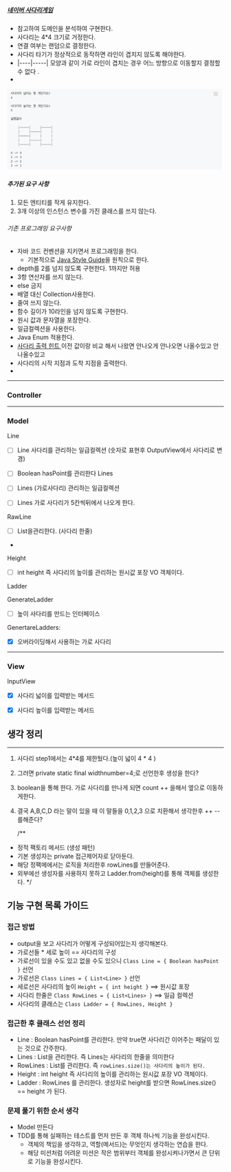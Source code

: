 ##### [네이버 사다리게임 ](https://search.naver.com/search.naver?where=nexearch&query=%EB%84%A4%EC%9D%B4%EB%B2%84+%EC%82%AC%EB%8B%A4%EB%A6%AC&ie=utf8&sm=tab_she&qdt=0)

- 참고하여 도메인을 분석하여 구현한다.
- 사다리는 4*4 크기로 거정한다.
- 연결 여부는 랜덤으로 결정한다.
- 사다리 타기가 정상적으로 동작하면 라인이 겹치지 않도록 해야한다.
- |----|-----| 모양과 같이 가로 라인이 겹치는 경우 어느 방향으로 이동할지 결정할 수 없다 .
-

![사다리이미지](./3.png)

##### 추가된 요구 사항

1. 모든 엔티티를 작게 유지한다.
2. 3개 이상의 인스턴스 변수를 가진 클래스를 쓰지 않는다.

###### 기존 프로그래밍 요구사항

- 자바 코드 컨벤션을 지키면서 프로그래밍을 한다.
    - 기본적으로 [Java Style Guide](https://github.com/woowacourse/woowacourse-docs/tree/main/styleguide/java)을 원칙으로 한다.
- depth를 2를 넘지 않도록 구현한다. 1까지만 허용
- 3항 연산자를 쓰지 않는다.
- else 금지
- 배열 대신 Collection사용한다.
- 줄여 쓰지 않는다.
- 함수 길이가 10라인을 넘지 않도록 구현한다.
- 원시 값과 문자열을 포장한다.
- 일급컬렉션을 사용한다.
- Java Enum 적용한다.
- [사다리 출력 힌트 ](https://edu.nextstep.camp/s/0DWD8BIx/ls/Qvl5V3oh)
  이전 값이랑 비교 해서 나왔면 안나오게 안나오면 나올수있고 안나올수있고
- 사다리의 시작 지점과 도착 지점을 출력한다.
- 

---------------------------------

### Controller

---------------------------------

### Model

Line
- [ ] Line 사다리를 관리하는 일급컬렉션 (숫자로 표현후 OutputView에서 사다리로 변경)
- [ ] Boolean hasPoint를 관리한다
Lines

- [ ] Lines (가로사다리) 관리하는 일급컬렉션
- [ ] Lines 가로 사다리가 5칸씩뒤에서 나오게 한다.

RawLine
-[ ] List<Lines>을관리한다. (사다리 한줄)
- 

Height
- [ ] int height 즉 사다리의 높이를 관리하는 원시값 포장 VO 객체이다.


Ladder



GenerateLadder

- [ ] 높이 사다리를 만드는 인터페이스

GenertareLadders:

- [x] 오버라이딩해서 사용하는 가로 사다리


---------------------------------

### View

InputView

- [x] 사다리 넓이를 입력받는 메서드
- [x] 사다리 높이를 입력받는 메서드



## 생각 정리 
------------------------------------
1. 사다리 step1에서는 4*4를 제한뒀다.(높이 넓이 4 * 4 ) 
2. 그러면 private static final widthnumber=4;로 선언한후 생성을 한다?
3. boolean을 통해 한다. 가로 사다리를 만나게 되면 count ++ 을해서 옆으로 이동하게한다.
4. 결국 A,B,C,D 라는 말이 있을 때 이 말들을 0,1,2,3 으로 치환해서 생각한후 ++ -- 를해준다?

   /**
  * 정적 팩토리 메서드 (생성 패턴)
  * 기본 생성자는 private 접근제어자로 닫아둔다.
  * 해당 정팩메에서는 로직을 처리한후 rowLines를 만들어준다.
  * 외부에선 생성자를 사용하지 못하고 Ladder.from(height)를 통해 객체를 생성한다.
    */

## 기능 구현 목록 가이드

### 접근 방법

- output을 보고 사다리가 어떻게 구성되어있는지 생각해본다.
- 가로선들 * 세로 높이 == 사다리의 구성
- 가로선이 있을 수도 있고 없을 수도 있으니 `Class Line = { Boolean hasPoint }` 선언
- 가로선은 `Class Lines = { List<Line> }` 선언
- 세로선은 사다리의 높이 `Height = { int height }` ==> 원시값 포장
- 사다리 한줄은 `Class RowLines = { List<Lines> }` ==> 일급 컬렉션
- 사다리의 클래스는 `Class Ladder = { RowLines, Height }`

### 접근한 후 클래스 선언 정리

- Line : Boolean hasPoint를 관리한다. 만약 true면 사다리간 이어주는 패달이 있는 것으로 간주한다.
- Lines : List<Line>을 관리한다. 즉 Lines는 사다리의 한줄을 의미한다
- RowLines : List<Lines>를 관리한다. 즉 `rowLines.size()는 사다리의 높이가 된다.`
- Height : int height 즉 사다리의 높이를 관리하는 원시값 포장 VO 객체이다.
- Ladder : RowLines 를 관리한다. 생성자로 height를 받으면 RowLines.size() == height 가 된다.

### 문제 풀기 위한 순서 생각
- Model 만든다
- TDD를 통해 실패하는 테스트를 먼저 만든 후 객체 하나씩 기능을 완성시킨다.
  - 객체의 책임을 생각하고, 역할(메서드)는 무엇인지 생각하는 연습을 한다.
  - 해당 미션처럼 어려운 미션은 작은 범위부터 객체를 완성시켜나가면서 큰 단위로 기능을 완성시킨다.